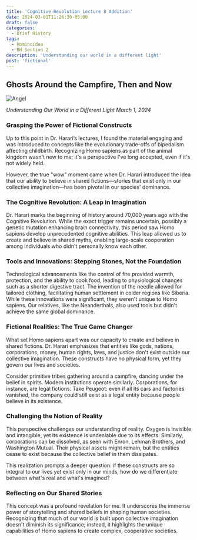 ```yaml
---
title: 'Cognitive Revolution Lecture 8 Addition'
date: 2024-03-01T11:26:30-05:00
draft: false
categories:
  - Brief History
tags:
  - Hominoidea
  - BH Section 2
description: 'Understanding our world in a different light'
post: 'fictional'
---
```


## Ghosts Around the Campfire, Then and Now

![Angel](/image/church.jpg)

*Understanding Our World in a Different Light*
*March 1, 2024*

### Grasping the Power of Fictional Constructs

Up to this point in Dr. Harari’s lectures, I found the material engaging and was introduced to concepts like the evolutionary trade-offs of bipedalism affecting childbirth. Recognizing Homo sapiens as part of the animal kingdom wasn't new to me; it's a perspective I've long accepted, even if it's not widely held.

However, the true "wow" moment came when Dr. Harari introduced the idea that our ability to believe in shared fictions—stories that exist only in our collective imagination—has been pivotal in our species' dominance.

### The Cognitive Revolution: A Leap in Imagination

Dr. Harari marks the beginning of history around 70,000 years ago with the Cognitive Revolution. While the exact trigger remains uncertain, possibly a genetic mutation enhancing brain connectivity, this period saw Homo sapiens develop unprecedented cognitive abilities. This leap allowed us to create and believe in shared myths, enabling large-scale cooperation among individuals who didn't personally know each other.

### Tools and Innovations: Stepping Stones, Not the Foundation

Technological advancements like the control of fire provided warmth, protection, and the ability to cook food, leading to physiological changes such as a shorter digestive tract. The invention of the needle allowed for tailored clothing, facilitating human settlement in colder regions like Siberia. While these innovations were significant, they weren't unique to Homo sapiens. Our relatives, like the Neanderthals, also used tools but didn't achieve the same global dominance.

### Fictional Realities: The True Game Changer

What set Homo sapiens apart was our capacity to create and believe in shared fictions. Dr. Harari emphasizes that entities like gods, nations, corporations, money, human rights, laws, and justice don't exist outside our collective imagination. These constructs have no physical form, yet they govern our lives and societies.

Consider primitive tribes gathering around a campfire, dancing under the belief in spirits. Modern institutions operate similarly. Corporations, for instance, are legal fictions. Take Peugeot: even if all its cars and factories vanished, the company could still exist as a legal entity because people believe in its existence.&#x20;

### Challenging the Notion of Reality

This perspective challenges our understanding of reality. Oxygen is invisible and intangible, yet its existence is undeniable due to its effects. Similarly, corporations can be dissolved, as seen with Enron, Lehman Brothers, and Washington Mutual. Their physical assets might remain, but the entities cease to exist because the collective belief in them dissipates.

This realization prompts a deeper question: if these constructs are so integral to our lives yet exist only in our minds, how do we differentiate between what's real and what's imagined?

### Reflecting on Our Shared Stories

This concept was a profound revelation for me. It underscores the immense power of storytelling and shared beliefs in shaping human societies. Recognizing that much of our world is built upon collective imagination doesn't diminish its significance; instead, it highlights the unique capabilities of Homo sapiens to create complex, cooperative societies.